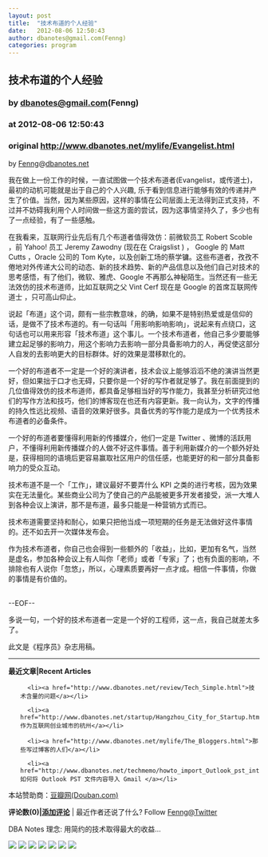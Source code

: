 ```yaml
---
layout: post
title:  "技术布道的个人经验"
date:   2012-08-06 12:50:43
author: dbanotes@gmail.com(Fenng)
categories: program
---
```


## 技术布道的个人经验
### by dbanotes@gmail.com(Fenng)
### at 2012-08-06 12:50:43
### original <http://www.dbanotes.net/mylife/Evangelist.html>

<p>by <a href="http://www.dbanotes.net">Fenng</a>@<a href="http://www.dbanotes.net/">dbanotes.net</a> 

<p>我在做上一份工作的时候，一直试图做一个技术布道者(Evangelist，或传道士)，最初的动机可能就是出于自己的个人兴趣, 乐于看到信息进行能够有效的传递并产生了价值。当然，因为某些原因，这样的事情在公司层面上无法得到正式支持，不过并不妨碍我利用个人时间做一些这方面的尝试，因为这事情坚持久了，多少也有了一点经验，有了一些感触。</p>

<p>在我看来，互联网行业先后有几个布道者值得效仿：前微软员工 Robert Scoble ，前 Yahoo! 员工 Jeremy Zawodny (现在在 Craigslist ) ， Google 的 Matt Cutts ，Oracle 公司的 Tom Kyte，以及创新工场的蔡学镛。这些布道者，孜孜不倦地对外传递大公司的动态、新的技术趋势、新的产品信息以及他们自己对技术的思考感悟，有了他们，微软、雅虎、Google 不再那么神秘陌生。当然还有一些无法效仿的技术布道师，比如互联网之父 Vint Cerf 现在是 Google 的首席互联网传道士 ，只可高山仰止。</p>

<p>说起「布道」这个词，颇有一些宗教意味，的确，如果不是特别热爱或是信仰的话，是做不了技术布道的。有一句话叫「用影响影响影响」，说起来有点绕口，这句话也可以用来形容「技术布道」这个事儿。一个技术布道者，他自己多少要能够建立起足够的影响力，用这个影响力去影响一部分具备影响力的人，再促使这部分人自发的去影响更大的目标群体。好的效果是潜移默化的。</p>

<p>一个好的布道者不一定是一个好的演讲者，技术会议上能够滔滔不绝的演讲当然更好，但如果拙于口才也无碍，只要你是一个好的写作者就足够了。我在前面提到的几位值得效仿的技术布道师，都具备足够相当好的写作能力，我甚至分析研究过他们的写作方法和技巧，他们的博客现在也还有内容更新。我一向认为，文字的传播的持久性远比视频、语音的效果好很多。具备优秀的写作能力是成为一个优秀技术布道者的必备条件。</p>

<p>一个好的布道者要懂得利用新的传播媒介，他们一定是 Twitter 、微博的活跃用户，不懂得利用新传播媒介的人做不好这件事情。善于利用新媒介的一个额外好处是，获得相同的语境后更容易赢取社区用户的信任感，也能更好的和一部分具备影响力的受众互动。</p>

<p>技术布道不是一个「工作」，建议最好不要弄什么 KPI 之类的进行考核，因为效果实在无法量化。某些商业公司为了使自己的产品能被更多开发者接受，派一大堆人到各种会议上演讲，那不是布道，最多只能是一种营销方式而已。</p>

<p>技术布道需要坚持和耐心，如果只把他当成一项短期的任务是无法做好这件事情的。还不如去开一次媒体发布会。</p>

<p>作为技术布道者，你自己也会得到一些额外的「收益」，比如，更加有名气，当然是虚名，参加各种会议上有人叫你「老师」或者「专家」了；也有负面的影响，不排除也有人说你「忽悠」，所以，心理素质要再好一点才成。相信一件事情，你做的事情是有价值的。</p></p>

<p><br>
--EOF--</p>

<p>多说一句，一个好的技术布道者一定是一个好的工程师，这一点，我自己就差太多了。</p>

<p>此文是《程序员》杂志用稿。<br>
</p>
<hr>
<p><strong>最近文章|Recent Articles</strong></p>
   <ul>
    
      <li><a href="http://www.dbanotes.net/review/Tech_Simple.html">技术含量的问题</a></li>
    
      <li><a href="http://www.dbanotes.net/startup/Hangzhou_City_for_Startup.html">作为互联网创业城市的杭州</a></li>
    
      <li><a href="http://www.dbanotes.net/mylife/The_Bloggers.html">那些写过博客的人们</a></li>
    
      <li><a href="http://www.dbanotes.net/techmemo/howto_import_Outlook_pst_into_gmail.html">如何将 Outlook PST 文件内容导入 Gmail </a></li>
    
   </ul>
<p>本站赞助商：<a href="http://www.douban.com/">豆瓣网(Douban.com)</a></p>
<p><strong> 评论数(0)|<a href="http://www.dbanotes.net/mylife/Evangelist.html#comments" title="Comment on: 技术布道的个人经验">添加评论</a></strong> | 最近作者还说了什么? Follow <a href="http://www.twitter.com/fenng">Fenng@Twitter</a></p>
<p>DBA Notes 理念: 用简约的技术取得最大的收益...</p>



<div name="ClickComments"></div>

<div>
<a href="http://feeds.feedburner.com/~ff/webarch?a=PWPTH01A7XQ:gyjbvAswg4k:yIl2AUoC8zA"><img src="http://feeds.feedburner.com/~ff/webarch?d=yIl2AUoC8zA" border="0"></a> <a href="http://feeds.feedburner.com/~ff/webarch?a=PWPTH01A7XQ:gyjbvAswg4k:qj6IDK7rITs"><img src="http://feeds.feedburner.com/~ff/webarch?d=qj6IDK7rITs" border="0"></a> <a href="http://feeds.feedburner.com/~ff/webarch?a=PWPTH01A7XQ:gyjbvAswg4k:F7zBnMyn0Lo"><img src="http://feeds.feedburner.com/~ff/webarch?i=PWPTH01A7XQ:gyjbvAswg4k:F7zBnMyn0Lo" border="0"></a> <a href="http://feeds.feedburner.com/~ff/webarch?a=PWPTH01A7XQ:gyjbvAswg4k:V_sGLiPBpWU"><img src="http://feeds.feedburner.com/~ff/webarch?i=PWPTH01A7XQ:gyjbvAswg4k:V_sGLiPBpWU" border="0"></a> <a href="http://feeds.feedburner.com/~ff/webarch?a=PWPTH01A7XQ:gyjbvAswg4k:mqyYa2mfVbY"><img src="http://feeds.feedburner.com/~ff/webarch?d=mqyYa2mfVbY" border="0"></a> <a href="http://feeds.feedburner.com/~ff/webarch?a=PWPTH01A7XQ:gyjbvAswg4k:I9og5sOYxJI"><img src="http://feeds.feedburner.com/~ff/webarch?d=I9og5sOYxJI" border="0"></a> <a href="http://feeds.feedburner.com/~ff/webarch?a=PWPTH01A7XQ:gyjbvAswg4k:bcOpcFrp8Mo"><img src="http://feeds.feedburner.com/~ff/webarch?d=bcOpcFrp8Mo" border="0"></a>
</div>